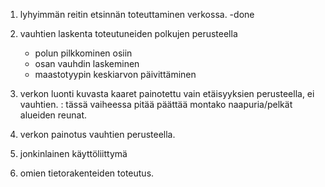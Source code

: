 1. lyhyimmän reitin etsinnän toteuttaminen verkossa.
	-done
	
2. vauhtien laskenta toteutuneiden polkujen perusteella
	* polun pilkkominen osiin
	* osan vauhdin laskeminen
	* maastotyypin keskiarvon päivittäminen

2. verkon luonti kuvasta kaaret painotettu vain etäisyyksien perusteella, ei vauhtien. : tässä vaiheessa pitää päättää montako naapuria/pelkät alueiden reunat.

3. verkon painotus vauhtien perusteella. 
4. jonkinlainen käyttöliittymä
5. omien tietorakenteiden toteutus.
